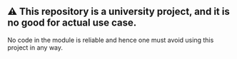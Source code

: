 ## ⚠️ This repository is a university project, and it is no good for actual use case.
No code in the module is reliable and hence one must avoid using this project in any way.️
